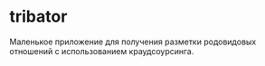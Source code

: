 # tribator

Маленькое приложение для получения разметки родовидовых отношений с использованием краудсоурсинга.

